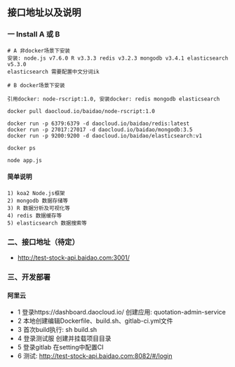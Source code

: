 接口地址以及说明
--------------

### 一 Install  A 或 B
```
# A 非docker场景下安装
安装: node.js v7.6.0 R v3.3.3 redis v3.2.3 mongodb v3.4.1 elasticsearch v5.3.0
elasticsearch 需要配置中文分词ik

# B docker场景下安装 

引用docker: node-rscript:1.0, 安装docker: redis mongodb elasticsearch

docker pull daocloud.io/baidao/node-rscript:1.0

docker run -p 6379:6379 -d daocloud.io/baidao/redis:latest
docker run -p 27017:27017 -d daocloud.io/baidao/mongodb:3.5
docker run -p 9200:9200 -d daocloud.io/baidao/elasticsearch:v1

docker ps

node app.js

```
#### 简单说明

```text
1) koa2 Node.js框架
2) mongodb 数据存储等
3) R 数据分析及可视化等
4) redis 数据缓存等
5) elasticsearch 数据搜索等
```

### 二、接口地址（待定）

* http://test-stock-api.baidao.com:3001/

### 三、开发部署

#### 阿里云
* 1 登录https://dashboard.daocloud.io/ 创建应用: quotation-admin-service
* 2 本地创建编辑Dockerfile、build.sh、gitlab-ci.yml文件
* 3 首次build执行: sh build.sh
* 4 登录测试服 创建并挂载项目目录
* 5 登录gitlab 在setting中配置CI 
* 6 测试: http://test-stock-api.baidao.com:8082/#/login
